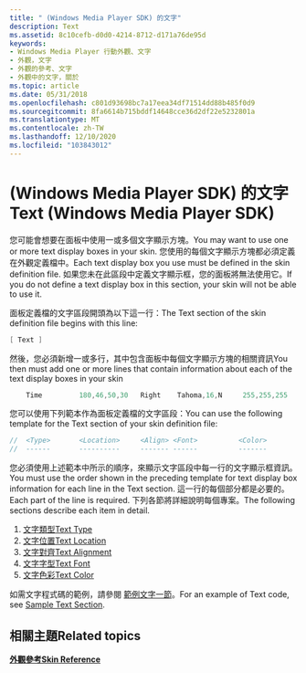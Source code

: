 ```yaml
---
title: " (Windows Media Player SDK) 的文字"
description: Text
ms.assetid: 8c10cefb-d0d0-4214-8712-d171a76de95d
keywords:
- Windows Media Player 行動外觀、文字
- 外觀，文字
- 外觀的參考、文字
- 外觀中的文字，關於
ms.topic: article
ms.date: 05/31/2018
ms.openlocfilehash: c801d93698bc7a17eea34df71514dd88b485f0d9
ms.sourcegitcommit: 8fa6614b715bddf14648cce36d2df22e5232801a
ms.translationtype: MT
ms.contentlocale: zh-TW
ms.lasthandoff: 12/10/2020
ms.locfileid: "103843012"
---
```

# <a name="text-windows-media-player-sdk"></a><span data-ttu-id="26da1-107"> (Windows Media Player SDK) 的文字</span><span class="sxs-lookup"><span data-stu-id="26da1-107">Text (Windows Media Player SDK)</span></span>

<span data-ttu-id="26da1-108">您可能會想要在面板中使用一或多個文字顯示方塊。</span><span class="sxs-lookup"><span data-stu-id="26da1-108">You may want to use one or more text display boxes in your skin.</span></span> <span data-ttu-id="26da1-109">您使用的每個文字顯示方塊都必須定義在外觀定義檔中。</span><span class="sxs-lookup"><span data-stu-id="26da1-109">Each text display box you use must be defined in the skin definition file.</span></span> <span data-ttu-id="26da1-110">如果您未在此區段中定義文字顯示框，您的面板將無法使用它。</span><span class="sxs-lookup"><span data-stu-id="26da1-110">If you do not define a text display box in this section, your skin will not be able to use it.</span></span>

<span data-ttu-id="26da1-111">面板定義檔的文字區段開頭為以下這一行：</span><span class="sxs-lookup"><span data-stu-id="26da1-111">The Text section of the skin definition file begins with this line:</span></span>


```C++
[ Text ]

```



<span data-ttu-id="26da1-112">然後，您必須新增一或多行，其中包含面板中每個文字顯示方塊的相關資訊</span><span class="sxs-lookup"><span data-stu-id="26da1-112">You then must add one or more lines that contain information about each of the text display boxes in your skin</span></span>


```C++
    Time         180,46,50,30   Right    Tahoma,16,N     255,255,255

```



<span data-ttu-id="26da1-113">您可以使用下列範本作為面板定義檔的文字區段：</span><span class="sxs-lookup"><span data-stu-id="26da1-113">You can use the following template for the Text section of your skin definition file:</span></span>


```C++
//  <Type>       <Location>     <Align> <Font>          <Color>
//  ------       ----------     ------- ------          -------

```



<span data-ttu-id="26da1-114">您必須使用上述範本中所示的順序，來顯示文字區段中每一行的文字顯示框資訊。</span><span class="sxs-lookup"><span data-stu-id="26da1-114">You must use the order shown in the preceding template for text display box information for each line in the Text section.</span></span> <span data-ttu-id="26da1-115">這一行的每個部分都是必要的。</span><span class="sxs-lookup"><span data-stu-id="26da1-115">Each part of the line is required.</span></span> <span data-ttu-id="26da1-116">下列各節將詳細說明每個專案。</span><span class="sxs-lookup"><span data-stu-id="26da1-116">The following sections describe each item in detail.</span></span>

1.  [<span data-ttu-id="26da1-117">文字類型</span><span class="sxs-lookup"><span data-stu-id="26da1-117">Text Type</span></span>](text-type.md)
2.  [<span data-ttu-id="26da1-118">文字位置</span><span class="sxs-lookup"><span data-stu-id="26da1-118">Text Location</span></span>](text-location.md)
3.  [<span data-ttu-id="26da1-119">文字對齊</span><span class="sxs-lookup"><span data-stu-id="26da1-119">Text Alignment</span></span>](text-alignment.md)
4.  [<span data-ttu-id="26da1-120">文字字型</span><span class="sxs-lookup"><span data-stu-id="26da1-120">Text Font</span></span>](text-font.md)
5.  [<span data-ttu-id="26da1-121">文字色彩</span><span class="sxs-lookup"><span data-stu-id="26da1-121">Text Color</span></span>](text-color.md)

<span data-ttu-id="26da1-122">如需文字程式碼的範例，請參閱 [範例文字一節](sample-text-section.md)。</span><span class="sxs-lookup"><span data-stu-id="26da1-122">For an example of Text code, see [Sample Text Section](sample-text-section.md).</span></span>

## <a name="related-topics"></a><span data-ttu-id="26da1-123">相關主題</span><span class="sxs-lookup"><span data-stu-id="26da1-123">Related topics</span></span>

<dl> <dt>

[<span data-ttu-id="26da1-124">**外觀參考**</span><span class="sxs-lookup"><span data-stu-id="26da1-124">**Skin Reference**</span></span>](skin-reference.md)
</dt> </dl>

 

 




